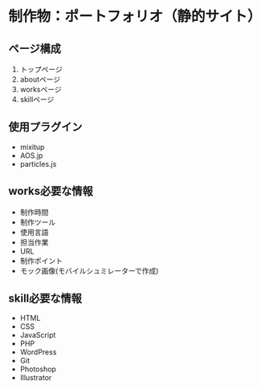 # 制作物：ポートフォリオ（静的サイト）
## ページ構成
1. トップページ
2. aboutページ
3. worksページ
4. skillページ

## 使用プラグイン
* mixitup
* AOS.jp
* particles.js

## works必要な情報
* 制作時間
* 制作ツール
* 使用言語
* 担当作業
* URL
* 制作ポイント
* モック画像(モバイルシュミレーターで作成)

## skill必要な情報
* HTML
* CSS
* JavaScript
* PHP
* WordPress
* Git
* Photoshop
* Illustrator